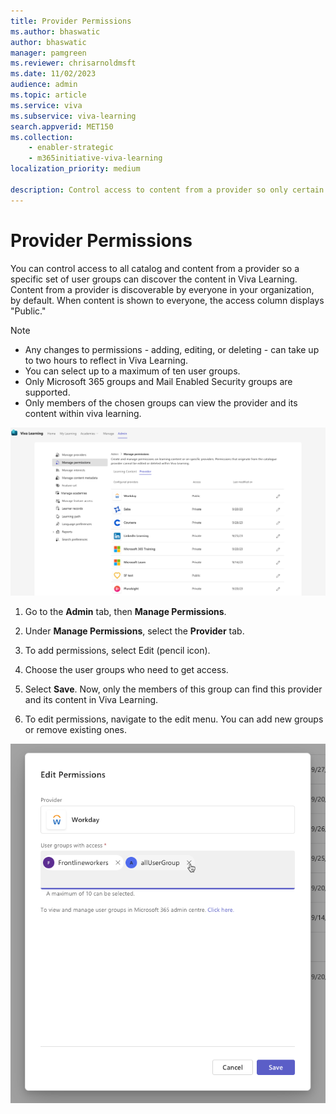 ```yaml
---
title: Provider Permissions
ms.author: bhaswatic
author: bhaswatic
manager: pamgreen
ms.reviewer: chrisarnoldmsft
ms.date: 11/02/2023
audience: admin
ms.topic: article
ms.service: viva
ms.subservice: viva-learning
search.appverid: MET150
ms.collection: 
    - enabler-strategic
    - m365initiative-viva-learning
localization_priority: medium

description: Control access to content from a provider so only certain users can discover them.
---
```


# Provider Permissions

You can control access to all catalog and content from a provider so a specific set of user groups can discover the content in Viva Learning.
Content from a provider is discoverable by everyone in your organization, by default. When content is shown to everyone, the access column displays "Public."


> [!NOTE]
> - Any changes to permissions - adding, editing, or deleting - can take up to two hours to reflect in Viva Learning.
> - You can select up to a maximum of ten user groups.
> - Only Microsoft 365 groups and Mail Enabled Security groups are supported.
> - Only members of the chosen groups can view the provider and its content within viva learning.

![Screenshot of the Provider tab in the Manage Providers modal within Viva Learning](../media/learning/provider-permissions.png)

1. Go to the **Admin** tab, then **Manage Permissions**.

1. Under **Manage Permissions**, select the **Provider** tab.

1. To add permissions, select Edit (pencil icon).

1. Choose the user groups who need to get access. 

1. Select **Save**. Now, only the members of this group can find this provider and its content in Viva Learning. 

7. To edit permissions, navigate to the edit menu. You can add new groups or remove existing ones. 


![Screenshot of the Edit Permissions menu with option to edit access of user groups.](../media/learning/provider-permissions-2.png)
